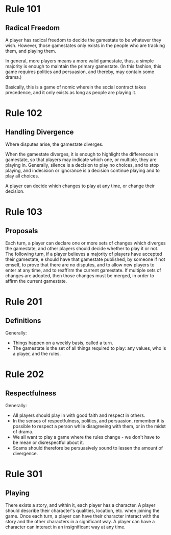# Rule 101
## Radical Freedom
A player has radical freedom to decide the gamestate to be whatever they wish. However, those gamestates only exists in the people who are tracking them, and playing them.

In general, more players means a more valid gamestate, thus, a simple majority is enough to maintain the primary gamestate. (In this fashion, this game requires politics and persuasion, and thereby, may contain some drama.)

Basically, this is a game of nomic wherein the social contract takes precedence, and it only exists as long as people are playing it. 

# Rule 102
## Handling Divergence
Where disputes arise, the gamestate diverges.

When the gamestate diverges, it is enough to highlight the differences in gamestate, so that players may indicate which one, or multiple, they are playing in. Generally, silence is a decision to play no choices, and to stop playing, and indecision or ignorance is a decision continue playing and to play all choices.

A player can decide which changes to play at any time, or change their decision.

# Rule 103
## Proposals
Each turn, a player can declare one or more sets of changes which diverges the gamestate, and other players should decide whether to play it or not.
The following turn, if a player believes a majority of players have accepted their gamestate, e should have that gamestate published, by someone if not emself, to prove that there are no disputes, and to allow new players to enter at any time, and to reaffirm the current gamestate. If multiple sets of changes are adopted, then those changes must be merged, in order to affirm the current gamestate.

# Rule 201
## Definitions
Generally:
- Things happen on a weekly basis, called a turn.
- The gamestate is the set of all things required to play: any values, who is a player, and the rules.

# Rule 202
## Respectfulness
Generally:
- All players should play in with good faith and respect in others.
- In the senses of respectfulness, politics, and persuasion, remember it is possible to respect a person while disagreeing with them, or in the midst of drama.
- We all want to play a game where the rules change - we don't have to be mean or disrespectful about it.
- Scams should therefore be persuasively sound to lessen the amount of divergence.

# Rule 301
## Playing
There exists a story, and within it, each player has a character. A player should describe their character's qualities, location, etc.  when joining the game. Once each turn, a player can have their character interact with the story and the other characters in a significant way. A player can have a character can interact in an insignificant way at any time.
